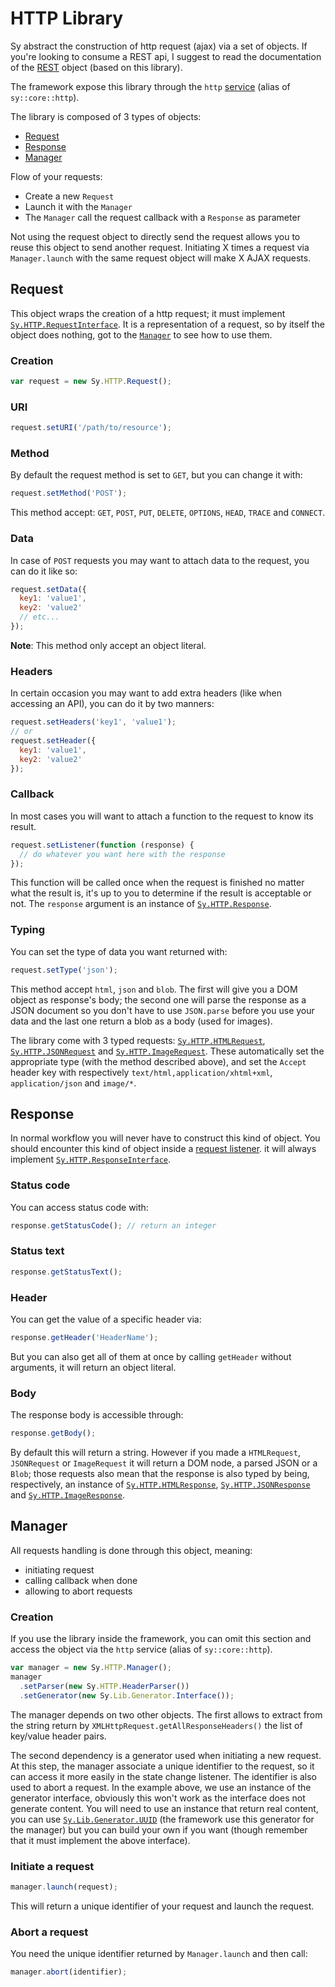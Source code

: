 # HTTP Library

Sy abstract the construction of http request (ajax) via a set of objects. If you're looking to consume a REST api, I suggest to read the documentation of the [REST](REST.md) object (based on this library).

The framework expose this library through the `http` [service](Service-container.md) (alias of `sy::core::http`).

The library is composed of 3 types of objects:

* [Request](#request)
* [Response](#response)
* [Manager](#manager)

Flow of your requests:

* Create a new `Request`
* Launch it with the `Manager`
* The `Manager` call the request callback with a `Response` as parameter

Not using the request object to directly send the request allows you to reuse this object to send another request. Initiating X times a request via `Manager.launch` with the same request object will make X AJAX requests.


## Request

This object wraps the creation of a http request; it must implement [`Sy.HTTP.RequestInterface`](../src/HTTP/RequestInterface.js). It is a representation of a request, so by itself the object does nothing, got to the [`Manager`](#manager) to see how to use them.

### Creation

```js
var request = new Sy.HTTP.Request();
```

### URI

```js
request.setURI('/path/to/resource');
```

### Method

By default the request method is set to `GET`, but you can change it with:
```js
request.setMethod('POST');
```
This method accept: `GET`, `POST`, `PUT`, `DELETE`, `OPTIONS`, `HEAD`, `TRACE` and `CONNECT`.

### Data

In case of `POST` requests you may want to attach data to the request, you can do it like so:
```js
request.setData({
  key1: 'value1',
  key2: 'value2'
  // etc...
});
```
**Note**: This method only accept an object literal.

### Headers

In certain occasion you may want to add extra headers (like when accessing an API), you can do it by two manners:
```js
request.setHeaders('key1', 'value1');
// or
request.setHeader({
  key1: 'value1',
  key2: 'value2'
});
```

### Callback

In most cases you will want to attach a function to the request to know its result.
```js
request.setListener(function (response) {
  // do whatever you want here with the response
});
```
This function will be called once when the request is finished no matter what the result is, it's up to you to determine if the result is acceptable or not. The `response` argument is an instance of [`Sy.HTTP.Response`](../src/HTTP/Response.js).

### Typing

You can set the type of data you want returned with:
```js
request.setType('json');
```
This method accept `html`, `json` and `blob`. The first will give you a DOM object as response's body; the second one will parse the response as a JSON document so you don't have to use `JSON.parse` before you use your data and the last one return a blob as a body (used for images).

The library come with 3 typed requests: [`Sy.HTTP.HTMLRequest`](../src/HTTP/HTMLRequest.js), [`Sy.HTTP.JSONRequest`](../src/HTTP/JSONRequest.js) and [`Sy.HTTP.ImageRequest`](../src/HTTP/ImageRequest.js). These automatically set the appropriate type (with the method described above), and set the `Accept` header key with respectively `text/html,application/xhtml+xml`, `application/json` and `image/*`.


## Response

In normal workflow you will never have to construct this kind of object. You should encounter this kind of object inside a [request listener](#callback). it will always implement [`Sy.HTTP.ResponseInterface`](../src/HTTP/ResponseInterface.js).

### Status code

You can access status code with:
```js
response.getStatusCode(); // return an integer
```

### Status text

```js
response.getStatusText();
```

### Header

You can get the value of a specific header via:
```js
response.getHeader('HeaderName');
```
But you can also get all of them at once by calling `getHeader` without arguments, it will return an object literal.

### Body

The response body is accessible through:
```js
response.getBody();
```
By default this will return a string. However if you made a `HTMLRequest`, `JSONRequest` or `ImageRequest` it will return a DOM node, a parsed JSON or a `Blob`; those requests also mean that the response is also typed by being, respectively, an instance of [`Sy.HTTP.HTMLResponse`](../src/HTTP/HTMLResponse.js), [`Sy.HTTP.JSONResponse`](../src/HTTP/JSONResponse.js) and [`Sy.HTTP.ImageResponse`](../src/HTTP/ImageResponse.js).


## Manager

All requests handling is done through this object, meaning:

* initiating request
* calling callback when done
* allowing to abort requests

### Creation

If you use the library inside the framework, you can omit this section and access the object via the `http` service (alias of `sy::core::http`).

```js
var manager = new Sy.HTTP.Manager();
manager
  .setParser(new Sy.HTTP.HeaderParser())
  .setGenerator(new Sy.Lib.Generator.Interface());
```
The manager depends on two other objects. The first allows to extract from the string return by `XMLHttpRequest.getAllResponseHeaders()` the list of key/value header pairs.

The second dependency is a generator used when initiating a new request. At this step, the manager associate a unique identifier to the request, so it can access it more easily in the state change listener. The identifier is also used to abort a request.
In the example above, we use an instance of the generator interface, obviously this won't work as the interface does not generate content. You will need to use an instance that return real content, you can use [`Sy.Lib.Generator.UUID`](../src/Lib/Generator/UUID.js) (the framework use this generator for the manager) but you can build your own if you want (though remember that it must implement the above interface).

### Initiate a request

```js
manager.launch(request);
```
This will return a unique identifier of your request and launch the request.

### Abort a request

You need the unique identifier returned by `Manager.launch` and then call:
```js
manager.abort(identifier);
```